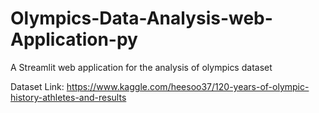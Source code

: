 # Olympics-Data-Analysis-web-Application-py
A Streamlit web application for the analysis of olympics dataset


Dataset Link: https://www.kaggle.com/heesoo37/120-years-of-olympic-history-athletes-and-results
